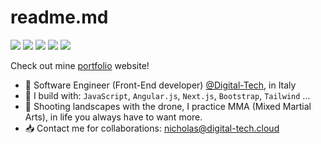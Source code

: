 # readme.md
[<img src="https://img.shields.io/badge/github-%2312100E.svg?&style=for-the-badge&logo=github&logoColor=white&color=black" />](https://github.com/Digital-tech-cloud)
[<img src="https://img.shields.io/badge/facebook-%2312100E.svg?&style=for-the-badge&logo=facebook&color=#0063E0" />](https://facebook.com/digital_tech.cloud)
[<img src="https://img.shields.io/badge/instagram-%2312100E.svg?&style=for-the-badge&logo=instagram&color=405DE6" />](https://instagram.com/digital_tech.cloud)
[<img src="https://img.shields.io/badge/instagram-%2312100E.svg?&style=for-the-badge&logo=instagram&color=405DE6" />](https://instagram.com/elberardo) 
[<img src="https://img.shields.io/badge/linkedin-%230077B5.svg?&style=for-the-badge&logo=linkedin&logoColor=white" />](https://www.linkedin.com/in/nicholas-berardicurti/)

Check out mine [portfolio](https://nicholasberardicurti.com/) website!
- 🏢 Software Engineer (Front-End developer) [@Digital-Tech](https://www.digital-tech.cloud/), in Italy
- 💼 I build with: `JavaScript`, `Angular.js`, `Next.js`, `Bootstrap`, `Tailwind` ...
- 🎑 Shooting landscapes with the drone, I practice MMA (Mixed Martial Arts), in life you always have to want more.
- 📥 Contact me for collaborations: nicholas@digital-tech.cloud
